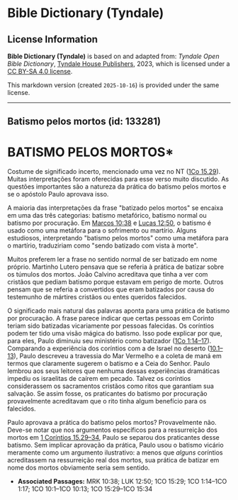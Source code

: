 # Bible Dictionary (Tyndale)

## License Information

**Bible Dictionary (Tyndale)** is based on and adapted from: _Tyndale Open Bible Dictionary_, [Tyndale House Publishers](https://tyndaleopenresources.com/), 2023, which is licensed under a [CC BY-SA 4.0 license](https://creativecommons.org/licenses/by-sa/4.0/legalcode.en).

This markdown version (created `2025-10-16`) is provided under the same license.



--------------------------------

## Batismo pelos mortos (id: 133281)

BATISMO PELOS MORTOS\*
======================

Costume de significado incerto, mencionado uma vez no NT ([1Co 15\.29](https://ref.ly/1Cor15:29)). Muitas interpretações foram oferecidas para esse verso muito discutido. As questões importantes são a natureza da prática do batismo pelos mortos e se o apóstolo Paulo aprovava isso.

A maioria das interpretações da frase "batizado pelos mortos" se encaixa em uma das três categorias: batismo metafórico, batismo normal ou batismo por procuração. Em [Marcos 10:38](https://ref.ly/Mark10:38) e [Lucas 12:50](https://ref.ly/Luke12:50), o batismo é usado como uma metáfora para o sofrimento ou martírio. Alguns estudiosos, interpretando "batismo pelos mortos" como uma metáfora para o martírio, traduziriam como "sendo batizado com vista à morte".

Muitos preferem ler a frase no sentido normal de ser batizado em nome próprio. Martinho Lutero pensava que se referia à prática de batizar sobre os túmulos dos mortos. João Calvino acreditava que tinha a ver com cristãos que pediam batismo porque estavam em perigo de morte. Outros pensam que se referia a convertidos que eram batizados por causa do testemunho de mártires cristãos ou entes queridos falecidos.

O significado mais natural das palavras aponta para uma prática de batismo por procuração. A frase parece indicar que certas pessoas em Corinto teriam sido batizadas vicariamente por pessoas falecidas. Os coríntios podem ter tido uma visão mágica do batismo. Isso pode explicar por que, para eles, Paulo diminuiu seu ministério como batizador ([1Co 1:14–17](https://ref.ly/1Cor1:14-1Cor1:17)). Comparando a experiência dos coríntios com a de Israel no deserto ([10\.1–13](https://ref.ly/1Cor10:1-1Cor10:13)), Paulo descreveu a travessia do Mar Vermelho e a coleta de maná em termos que claramente sugerem o batismo e a Ceia do Senhor. Paulo lembrou aos seus leitores que nenhuma dessas experiências dramáticas impediu os israelitas de caírem em pecado. Talvez os coríntios considerassem os sacramentos cristãos como ritos que garantiam sua salvação. Se assim fosse, os praticantes do batismo por procuração provavelmente acreditavam que o rito tinha algum benefício para os falecidos.

Paulo aprovava a prática do batismo pelos mortos? Provavelmente não. Deve\-se notar que nos argumentos específicos para a ressurreição dos mortos em [1 Coríntios 15\.29–34](https://ref.ly/1Cor15:29-1Cor15:34), Paulo se separou dos praticantes desse batismo. Sem implicar aprovação da prática, Paulo usou o batismo vicário meramente como um argumento ilustrativo: a menos que *alguns* coríntios acreditassem na ressurreição real dos mortos, sua prática de batizar em nome dos mortos obviamente seria sem sentido.

* **Associated Passages:** MRK 10:38; LUK 12:50; 1CO 15:29; 1CO 1:14–1CO 1:17; 1CO 10:1–1CO 10:13; 1CO 15:29–1CO 15:34

